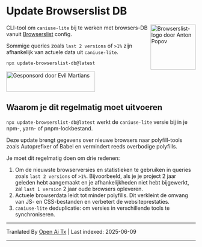 # Update Browserslist DB

<img width="120" height="120" alt="Browserslist-logo door Anton Popov"
     src="https://browsersl.ist/logo.svg" align="right">

CLI-tool om `caniuse-lite` bij te werken met browsers-DB
vanuit [Browserslist](https://github.com/browserslist/browserslist/) config.

Sommige queries zoals `last 2 versions` of `>1%` zijn afhankelijk van actuele data
uit `caniuse-lite`.

```sh
npx update-browserslist-db@latest
```

<a href="https://evilmartians.com/?utm_source=update-browserslist-db">
  <img src="https://evilmartians.com/badges/sponsored-by-evil-martians.svg"
       alt="Gesponsord door Evil Martians" width="236" height="54">
</a>

## Waarom je dit regelmatig moet uitvoeren

`npx update-browserslist-db@latest` werkt de `caniuse-lite` versie bij
in je npm-, yarn- of pnpm-lockbestand.

Deze update brengt gegevens over nieuwe browsers naar polyfill-tools
zoals Autoprefixer of Babel en vermindert reeds overbodige polyfills.

Je moet dit regelmatig doen om drie redenen:

1. Om de nieuwste browserversies en statistieken te gebruiken in queries zoals
   `last 2 versions` of `>1%`. Bijvoorbeeld, als je je project
   2 jaar geleden hebt aangemaakt en je afhankelijkheden niet hebt bijgewerkt, zal `last 1 version`
   2 jaar oude browsers opleveren.
2. Actuele browserdata leidt tot minder polyfills. Dit verkleint
   de omvang van JS- en CSS-bestanden en verbetert de websiteprestaties.
3. `caniuse-lite` deduplicatie: om versies in verschillende tools te synchroniseren.

---

Tranlated By [Open Ai Tx](https://github.com/OpenAiTx/OpenAiTx) | Last indexed: 2025-06-09

---